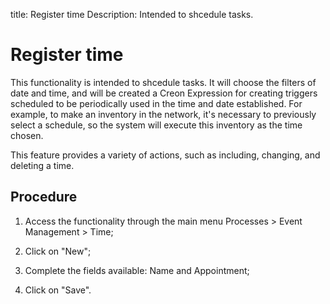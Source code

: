 title: Register time
Description: Intended to shcedule tasks.
# Register time

This functionality is intended to shcedule tasks. It will choose the filters of
date and time, and will be created a Creon Expression for creating triggers
scheduled to be periodically used in the time and date established. For example,
to make an inventory in the network, it's necessary to previously select a
schedule, so the system will execute this inventory as the time chosen.

This feature provides a variety of actions, such as including, changing, and
deleting a time.

Procedure
-------------

1.  Access the functionality through the main menu Processes \> Event Management
    \> Time;

2.  Click on "New";

3.  Complete the fields available: Name and Appointment;

4.  Click on "Save".

